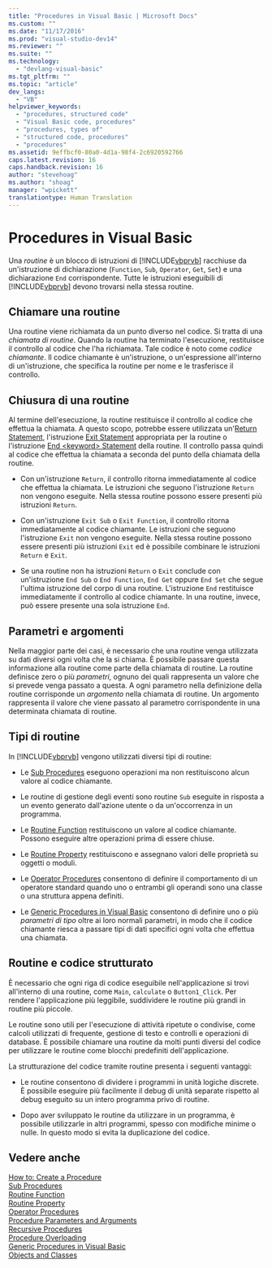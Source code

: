 ```yaml
---
title: "Procedures in Visual Basic | Microsoft Docs"
ms.custom: ""
ms.date: "11/17/2016"
ms.prod: "visual-studio-dev14"
ms.reviewer: ""
ms.suite: ""
ms.technology: 
  - "devlang-visual-basic"
ms.tgt_pltfrm: ""
ms.topic: "article"
dev_langs: 
  - "VB"
helpviewer_keywords: 
  - "procedures, structured code"
  - "Visual Basic code, procedures"
  - "procedures, types of"
  - "structured code, procedures"
  - "procedures"
ms.assetid: 9effbcf0-80a0-4d1a-98f4-2c6920592766
caps.latest.revision: 16
caps.handback.revision: 16
author: "stevehoag"
ms.author: "shoag"
manager: "wpickett"
translationtype: Human Translation
---
```

# Procedures in Visual Basic
Una *routine* è un blocco di istruzioni di [!INCLUDE[vbprvb](../../../../csharp/programming-guide/concepts/linq/includes/vbprvb_md.md)] racchiuse da un'istruzione di dichiarazione \(`Function`, `Sub`, `Operator`, `Get`, `Set`\) e una dichiarazione `End` corrispondente.  Tutte le istruzioni eseguibili di [!INCLUDE[vbprvb](../../../../csharp/programming-guide/concepts/linq/includes/vbprvb_md.md)] devono trovarsi nella stessa routine.  
  
## Chiamare una routine  
 Una routine viene richiamata da un punto diverso nel codice.  Si tratta di una *chiamata di routine*.  Quando la routine ha terminato l'esecuzione, restituisce il controllo al codice che l'ha richiamata. Tale codice è noto come *codice chiamante*.  Il codice chiamante è un'istruzione, o un'espressione all'interno di un'istruzione, che specifica la routine per nome e le trasferisce il controllo.  
  
## Chiusura di una routine  
 Al termine dell'esecuzione, la routine restituisce il controllo al codice che effettua la chiamata.  A questo scopo, potrebbe essere utilizzata un'[Return Statement](../../../../visual-basic/language-reference/statements/return-statement.md), l'istruzione [Exit Statement](../../../../visual-basic/language-reference/statements/exit-statement.md) appropriata per la routine o l'istruzione [End \<keyword\> Statement](../../../../visual-basic/language-reference/statements/end-keyword-statement.md) della routine.  Il controllo passa quindi al codice che effettua la chiamata a seconda del punto della chiamata della routine.  
  
-   Con un'istruzione `Return`, il controllo ritorna immediatamente al codice che effettua la chiamata.  Le istruzioni che seguono l'istruzione `Return` non vengono eseguite.  Nella stessa routine possono essere presenti più istruzioni `Return`.  
  
-   Con un'istruzione `Exit Sub` o `Exit Function`, il controllo ritorna immediatamente al codice chiamante.  Le istruzioni che seguono l'istruzione `Exit` non vengono eseguite.  Nella stessa routine possono essere presenti più istruzioni `Exit` ed è possibile combinare le istruzioni `Return` e `Exit`.  
  
-   Se una routine non ha istruzioni `Return` o `Exit` conclude con un'istruzione `End Sub` o `End Function`, `End Get` oppure `End Set` che segue l'ultima istruzione del corpo di una routine.  L'istruzione `End` restituisce immediatamente il controllo al codice chiamante.  In una routine, invece, può essere presente una sola istruzione `End`.  
  
## Parametri e argomenti  
 Nella maggior parte dei casi, è necessario che una routine venga utilizzata su dati diversi ogni volta che la si chiama.  È possibile passare questa informazione alla routine come parte della chiamata di routine.  La routine definisce zero o più *parametri*, ognuno dei quali rappresenta un valore che si prevede venga passato a questa.  A ogni parametro nella definizione della routine corrisponde un *argomento* nella chiamata di routine.  Un argomento rappresenta il valore che viene passato al parametro corrispondente in una determinata chiamata di routine.  
  
## Tipi di routine  
 In [!INCLUDE[vbprvb](../../../../csharp/programming-guide/concepts/linq/includes/vbprvb_md.md)] vengono utilizzati diversi tipi di routine:  
  
-   Le [Sub Procedures](../../../../visual-basic/programming-guide/language-features/procedures/sub-procedures.md) eseguono operazioni ma non restituiscono alcun valore al codice chiamante.  
  
-   Le routine di gestione degli eventi sono routine `Sub` eseguite in risposta a un evento generato dall'azione utente o da un'occorrenza in un programma.  
  
-   Le [Routine Function](../../../../visual-basic/programming-guide/language-features/procedures/function-procedures.md) restituiscono un valore al codice chiamante.  Possono eseguire altre operazioni prima di essere chiuse.  
  
-   Le [Routine Property](../../../../visual-basic/programming-guide/language-features/procedures/property-procedures.md) restituiscono e assegnano valori delle proprietà su oggetti o moduli.  
  
-   Le [Operator Procedures](../../../../visual-basic/programming-guide/language-features/procedures/operator-procedures.md) consentono di definire il comportamento di un operatore standard quando uno o entrambi gli operandi sono una classe o una struttura appena definiti.  
  
-   Le [Generic Procedures in Visual Basic](../../../../visual-basic/programming-guide/language-features/data-types/generic-procedures.md) consentono di definire uno o più *parametri di tipo* oltre ai loro normali parametri, in modo che il codice chiamante riesca a passare tipi di dati specifici ogni volta che effettua una chiamata.  
  
## Routine e codice strutturato  
 È necessario che ogni riga di codice eseguibile nell'applicazione si trovi all'interno di una routine, come `Main`, `calculate` o `Button1_Click`.  Per rendere l'applicazione più leggibile, suddividere le routine più grandi in routine più piccole.  
  
 Le routine sono utili per l'esecuzione di attività ripetute o condivise, come calcoli utilizzati di frequente, gestione di testo e controlli e operazioni di database.  È possibile chiamare una routine da molti punti diversi del codice per utilizzare le routine come blocchi predefiniti dell'applicazione.  
  
 La strutturazione del codice tramite routine presenta i seguenti vantaggi:  
  
-   Le routine consentono di dividere i programmi in unità logiche discrete.  È possibile eseguire più facilmente il debug di unità separate rispetto al debug eseguito su un intero programma privo di routine.  
  
-   Dopo aver sviluppato le routine da utilizzare in un programma, è possibile utilizzarle in altri programmi, spesso con modifiche minime o nulle.  In questo modo si evita la duplicazione del codice.  
  
## Vedere anche  
 [How to: Create a Procedure](../../../../visual-basic/programming-guide/language-features/procedures/how-to-create-a-procedure.md)   
 [Sub Procedures](../../../../visual-basic/programming-guide/language-features/procedures/sub-procedures.md)   
 [Routine Function](../../../../visual-basic/programming-guide/language-features/procedures/function-procedures.md)   
 [Routine Property](../../../../visual-basic/programming-guide/language-features/procedures/property-procedures.md)   
 [Operator Procedures](../../../../visual-basic/programming-guide/language-features/procedures/operator-procedures.md)   
 [Procedure Parameters and Arguments](../../../../visual-basic/programming-guide/language-features/procedures/procedure-parameters-and-arguments.md)   
 [Recursive Procedures](../../../../visual-basic/programming-guide/language-features/procedures/recursive-procedures.md)   
 [Procedure Overloading](../../../../visual-basic/programming-guide/language-features/procedures/procedure-overloading.md)   
 [Generic Procedures in Visual Basic](../../../../visual-basic/programming-guide/language-features/data-types/generic-procedures.md)   
 [Objects and Classes](../../../../visual-basic/programming-guide/language-features/objects-and-classes/index.md)
